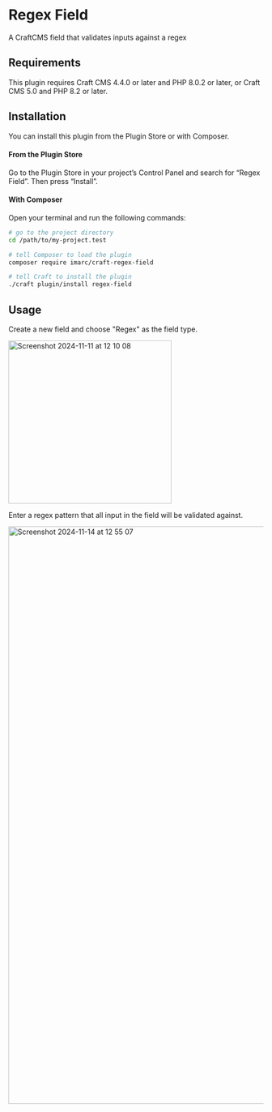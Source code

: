 # Regex Field

A CraftCMS field that validates inputs against a regex

## Requirements

This plugin requires Craft CMS 4.4.0 or later and PHP 8.0.2 or later, or Craft CMS 5.0 and PHP 8.2 or later.

## Installation

You can install this plugin from the Plugin Store or with Composer.

#### From the Plugin Store

Go to the Plugin Store in your project’s Control Panel and search for “Regex Field”. Then press “Install”.

#### With Composer

Open your terminal and run the following commands:

```bash
# go to the project directory
cd /path/to/my-project.test

# tell Composer to load the plugin
composer require imarc/craft-regex-field

# tell Craft to install the plugin
./craft plugin/install regex-field
```

## Usage

Create a new field and choose "Regex" as the field type.

<img width="322" alt="Screenshot 2024-11-11 at 12 10 08" src="https://github.com/user-attachments/assets/cce3b75e-bbf2-4542-8b9e-e1b1511e7c32">

Enter a regex pattern that all input in the field will be validated against.

<img width="1140" alt="Screenshot 2024-11-14 at 12 55 07" src="https://github.com/user-attachments/assets/45efd151-2b91-46ff-8a3c-d06c1e45a2bc">
